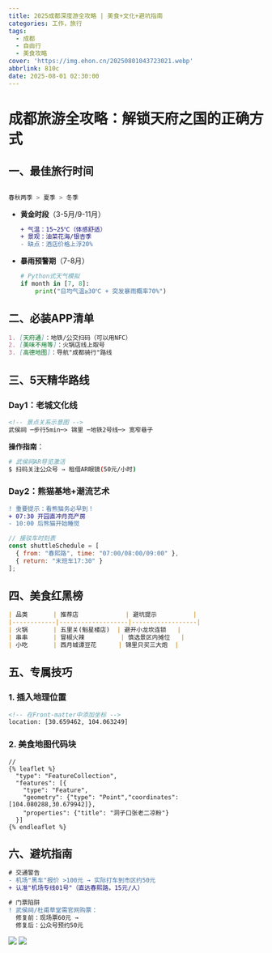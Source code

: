 ```yaml
---
title: 2025成都深度游全攻略 | 美食+文化+避坑指南
categories: 工作，旅行
tags:
  - 成都
  - 自由行
  - 美食攻略
cover: 'https://img.ehon.cn/20250801043723021.webp'
abbrlink: 810c
date: 2025-08-01 02:30:00
---
```


# 成都旅游全攻略：解锁天府之国的正确方式

## 一、最佳旅行时间
```bash

春秋两季 > 夏季 > 冬季
```
- **黄金时段**（3-5月/9-11月）  
  ```diff
  + 气温：15~25℃（体感舒适）
  + 景观：油菜花海/银杏季
  - 缺点：酒店价格上浮20%
  ```
- **暴雨预警期**（7-8月）  
  ```python
  # Python式天气模拟
  if month in [7, 8]:
      print("日均气温≥30℃ + 突发暴雨概率70%")
  ```

## 二、必装APP清单
```markdown
1. [天府通]：地铁/公交扫码（可以用NFC）
2. [美味不用等]：火锅店线上取号
3. [高德地图]：导航"成都骑行"路线
```

## 三、5天精华路线

### Day1：老城文化线
```html
<!-- 景点关系示意图 -->
武侯祠 ─步行5min─> 锦里 ─地铁2号线─> 宽窄巷子
```
**操作指南**：
```bash
# 武侯祠AR导览激活
$ 扫码关注公众号 → 租借AR眼镜(50元/小时)
```

### Day2：熊猫基地+潮流艺术
```diff
! 重要提示：看熊猫务必早到！
+ 07:30 开园直冲月亮产房
- 10:00 后熊猫开始睡觉
```
```javascript
// 接驳车时刻表
const shuttleSchedule = [
  { from: "春熙路", time: "07:00/08:00/09:00" },
  { return: "末班车17:30" }
];
```

## 四、美食红黑榜
```markdown
| 品类       | 推荐店             | 避坑提示          |
|------------|-------------------|------------------|
| 火锅       | 五里关(魁星楼店)  | 避开小龙坎连锁   |
| 串串       | 冒椒火辣          | 慎选景区内摊位   |
| 小吃       | 西月城谭豆花      | 锦里只买三大炮  |
```

## 五、专属技巧
### 1. 插入地理位置
```html
<!-- 在Front-matter中添加坐标 -->
location: [30.659462, 104.063249]
```
### 2. 美食地图代码块
```leaflet
// 
{% leaflet %}
  "type": "FeatureCollection",
  "features": [{
    "type": "Feature",
    "geometry": {"type": "Point","coordinates": [104.080288,30.679942]},
    "properties": {"title": "洞子口张老二凉粉"}
  }]
{% endleaflet %}
```

## 六、避坑指南
```diff
# 交通警告
- 机场"黑车"报价 >100元 → 实际打车到市区约50元
+ 认准"机场专线01号"（直达春熙路，15元/人）

# 门票陷阱
! 武侯祠/杜甫草堂需官网购票：
  修复前：现场票60元 → 
  修复后：公众号预约50元
```

![](https://img.ehon.cn/20250801034721129.jpg)
![](https://img.ehon.cn/20250801034212514.jpg)
